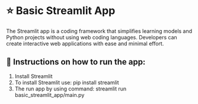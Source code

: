 # ⭐ Basic Streamlit App
The Streamlit app is a coding framework that simplifies learning models and Python projects without using web coding languages. Developers can create interactive web applications with ease and minimal effort.  

## 🔧 Instructions on how to run the app: 
1. Install Streamlit
2. To install Streamlit use:
pip install streamlit
3. The run app by using command:
streamlit run basic_streamlit_app/main.py
